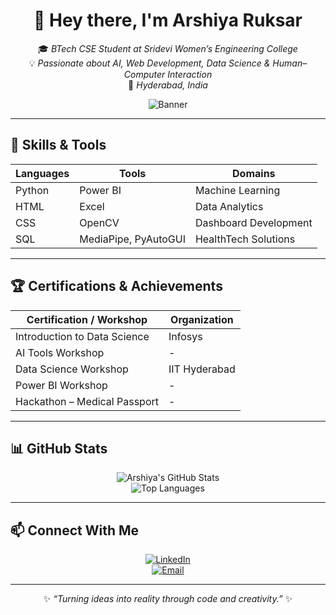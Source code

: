 <!-- Intro Section -->
<div align="center">
  
# 👋 Hey there, I'm **Arshiya Ruksar**
🎓 *BTech CSE Student at Sridevi Women’s Engineering College*  
💡 *Passionate about AI, Web Development, Data Science & Human–Computer Interaction*  
📍 *Hyderabad, India*  

![Banner](file:///C:/Users/Arshiya%20Ruksar/Downloads/ChatGPT%20Image%20Aug%209,%202025,%2011_28_39%20AM.png) <!-- Replace with your banner -->

</div>

---

## 🚀 Skills & Tools
<div align="center">

| **Languages** | **Tools** | **Domains** |
|---------------|-----------|-------------|
| Python | Power BI | Machine Learning |
| HTML | Excel | Data Analytics |
| CSS | OpenCV | Dashboard Development |
| SQL | MediaPipe, PyAutoGUI | HealthTech Solutions |

</div>

---

## 🏆 Certifications & Achievements
<div align="center">

| **Certification / Workshop** | **Organization** |
|--------------------------------|------------------|
| Introduction to Data Science | Infosys |
| AI Tools Workshop | - |
| Data Science Workshop | IIT Hyderabad |
| Power BI Workshop | - |
| Hackathon – Medical Passport | - |

</div>

---

## 📊 GitHub Stats
<div align="center">

![Arshiya's GitHub Stats](https://github-readme-stats.vercel.app/api?username=arshiya5625&show_icons=true&theme=radical)  
![Top Languages](https://github-readme-stats.vercel.app/api/top-langs/?username=arshiya5625&layout=compact&theme=radical)  

</div>

---

## 📫 Connect With Me
<div align="center">

[![LinkedIn](https://img.shields.io/badge/LinkedIn-blue?logo=linkedin&logoColor=white)](https://www.linkedin.com/in/arshiya-ruksar-b62958298/)  
[![Email](https://img.shields.io/badge/Email-red?logo=gmail&logoColor=white)](mailto:arshiyaruksar5625@gmail.com)   

</div>

---

<div align="center">

✨ *“Turning ideas into reality through code and creativity.”* ✨

</div>

